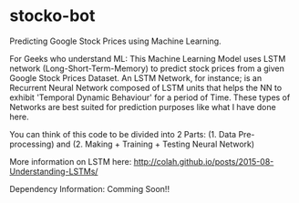# stocko-bot
Predicting Google Stock Prices using Machine Learning.

For Geeks who understand ML:
This Machine Learning Model uses LSTM network (Long-Short-Term-Memory) to predict stock prices from a given Google Stock Prices Dataset. An LSTM Network, for instance; is an Recurrent Neural Network composed of LSTM units that helps the NN to exhibit 'Temporal Dynamic Behaviour' for a period of Time.
These types of Networks are best suited for prediction purposes like what I have done here.

You can think of this code to be divided into 2 Parts: (1. Data Pre-processing) and (2. Making + Training + Testing Neural Network)

More information on LSTM here: http://colah.github.io/posts/2015-08-Understanding-LSTMs/

Dependency Information: Comming Soon!!
